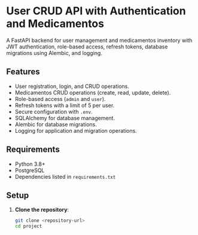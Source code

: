 # User CRUD API with Authentication and Medicamentos

A FastAPI backend for user management and medicamentos inventory with JWT authentication, role-based access, refresh tokens, database migrations using Alembic, and logging.

## Features
- User registration, login, and CRUD operations.
- Medicamentos CRUD operations (create, read, update, delete).
- Role-based access (`admin` and `user`).
- Refresh tokens with a limit of 5 per user.
- Secure configuration with `.env`.
- SQLAlchemy for database management.
- Alembic for database migrations.
- Logging for application and migration operations.

## Requirements
- Python 3.8+
- PostgreSQL
- Dependencies listed in `requirements.txt`

## Setup

1. **Clone the repository**:
   ```bash
   git clone <repository-url>
   cd project